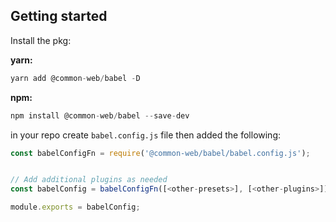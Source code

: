 ## Getting started

Install the pkg:

**yarn:**
```js
yarn add @common-web/babel -D
```

**npm:**

```js
npm install @common-web/babel --save-dev
```

in your repo create `babel.config.js` file then added the following:

```js
const babelConfigFn = require('@common-web/babel/babel.config.js');


// Add additional plugins as needed
const babelConfig = babelConfigFn([<other-presets>], [<other-plugins>]);

module.exports = babelConfig;
```
